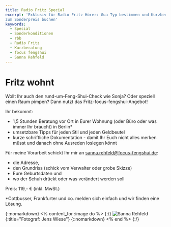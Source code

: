 ```yaml
---
title: Radio Fritz Special
excerpt: 'Exklusiv für Radio Fritz Hörer: Gua Typ bestimmen und Kurzberatung
zum Sonderpreis buchen'
keywords:
  - Special
  - Sonderkonditionen
  - rbb
  - Radio Fritz
  - Kurzberatung
  - focus fengshui
  - Sanna Rehfeld
---
```


# Fritz wohnt

Wollt Ihr auch den rund-um-Feng-Shui-Check wie Sonja?
Oder speziell einen Raum pimpen?
Dann nutzt das Fritz-focus-fengshui-Angebot!

Ihr bekommt:
- 1,5 Stunden Beratung vor Ort in Eurer Wohnung (oder Büro oder was immer Ihr braucht) in Berlin*
- umsetzbare Tipps für jeden Stil und jeden Geldbeutel
- kurze schriftliche Dokumentation - damit Ihr Euch nicht alles merken müsst und danach ohne Ausreden loslegen könnt

Für meine Vorarbeit schickt Ihr mir an sanna.rehfeld@focus-fengshui.de:
- die Adresse,
- den Grundriss (schick vom Verwalter oder grobe Skizze)
- Eure Geburtsdaten und
- wo der Schuh drückt oder was verändert werden soll

Preis: 119,- € (inkl. MwSt.)

*Cottbusser, Frankfurter und co. melden sich einfach und wir finden eine Lösung.


{::nomarkdown}
<% content_for :image do %>
{:/}
![Sanna Rehfeld](/images/sannarehfeld.jpg){:title="Fotograf: Jens Wiese"}
{::nomarkdown}
<% end %>
{:/}
